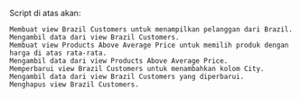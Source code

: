 Script di atas akan:

    Membuat view Brazil Customers untuk menampilkan pelanggan dari Brazil.
    Mengambil data dari view Brazil Customers.
    Membuat view Products Above Average Price untuk memilih produk dengan harga di atas rata-rata.
    Mengambil data dari view Products Above Average Price.
    Memperbarui view Brazil Customers untuk menambahkan kolom City.
    Mengambil data dari view Brazil Customers yang diperbarui.
    Menghapus view Brazil Customers.
